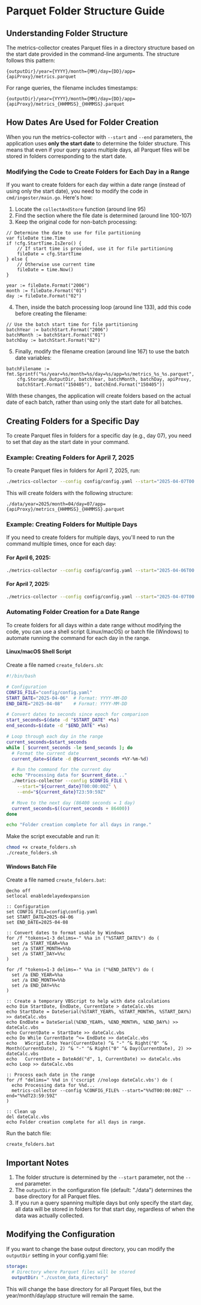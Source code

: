 # Parquet Folder Structure Guide

## Understanding Folder Structure

The metrics-collector creates Parquet files in a directory structure based on the start date provided in the command-line arguments. The structure follows this pattern:

```
{outputDir}/year={YYYY}/month={MM}/day={DD}/app={apiProxy}/metrics.parquet
```

For range queries, the filename includes timestamps:

```
{outputDir}/year={YYYY}/month={MM}/day={DD}/app={apiProxy}/metrics_{HHMMSS}_{HHMMSS}.parquet
```

## How Dates Are Used for Folder Creation

When you run the metrics-collector with `--start` and `--end` parameters, the application uses **only the start date** to determine the folder structure. This means that even if your query spans multiple days, all Parquet files will be stored in folders corresponding to the start date.

### Modifying the Code to Create Folders for Each Day in a Range

If you want to create folders for each day within a date range (instead of using only the start date), you need to modify the code in `cmd/ingester/main.go`. Here's how:

1. Locate the `collectAndStore` function (around line 95)
2. Find the section where the file date is determined (around line 100-107)
3. Keep the original code for non-batch processing:

```
// Determine the date to use for file partitioning
var fileDate time.Time
if !cfg.StartTime.IsZero() {
    // If start time is provided, use it for file partitioning
    fileDate = cfg.StartTime
} else {
    // Otherwise use current time
    fileDate = time.Now()
}

year := fileDate.Format("2006")
month := fileDate.Format("01")
day := fileDate.Format("02")
```

4. Then, inside the batch processing loop (around line 133), add this code before creating the filename:

```
// Use the batch start time for file partitioning
batchYear := batchStart.Format("2006")
batchMonth := batchStart.Format("01")
batchDay := batchStart.Format("02")
```

5. Finally, modify the filename creation (around line 167) to use the batch date variables:

```
batchFilename := fmt.Sprintf("%s/year=%s/month=%s/day=%s/app=%s/metrics_%s_%s.parquet",
    cfg.Storage.OutputDir, batchYear, batchMonth, batchDay, apiProxy,
    batchStart.Format("150405"), batchEnd.Format("150405"))
```

With these changes, the application will create folders based on the actual date of each batch, rather than using only the start date for all batches.

## Creating Folders for a Specific Day

To create Parquet files in folders for a specific day (e.g., day 07), you need to set that day as the start date in your command.

### Example: Creating Folders for April 7, 2025

To create Parquet files in folders for April 7, 2025, run:

```bash
./metrics-collector --config config/config.yaml --start="2025-04-07T00:00:00Z" --end="2025-04-07T23:59:59Z"
```

This will create folders with the following structure:

```
./data/year=2025/month=04/day=07/app={apiProxy}/metrics_{HHMMSS}_{HHMMSS}.parquet
```

### Example: Creating Folders for Multiple Days

If you need to create folders for multiple days, you'll need to run the command multiple times, once for each day:

#### For April 6, 2025:
```bash
./metrics-collector --config config/config.yaml --start="2025-04-06T00:00:00Z" --end="2025-04-06T23:59:59Z"
```

#### For April 7, 2025:
```bash
./metrics-collector --config config/config.yaml --start="2025-04-07T00:00:00Z" --end="2025-04-07T23:59:59Z"
```

### Automating Folder Creation for a Date Range

To create folders for all days within a date range without modifying the code, you can use a shell script (Linux/macOS) or batch file (Windows) to automate running the command for each day in the range.

#### Linux/macOS Shell Script

Create a file named `create_folders.sh`:

```bash
#!/bin/bash

# Configuration
CONFIG_FILE="config/config.yaml"
START_DATE="2025-04-06"  # Format: YYYY-MM-DD
END_DATE="2025-04-08"    # Format: YYYY-MM-DD

# Convert dates to seconds since epoch for comparison
start_seconds=$(date -d "$START_DATE" +%s)
end_seconds=$(date -d "$END_DATE" +%s)

# Loop through each day in the range
current_seconds=$start_seconds
while [ $current_seconds -le $end_seconds ]; do
  # Format the current date
  current_date=$(date -d @$current_seconds +%Y-%m-%d)

  # Run the command for the current day
  echo "Processing data for $current_date..."
  ./metrics-collector --config $CONFIG_FILE \
    --start="${current_date}T00:00:00Z" \
    --end="${current_date}T23:59:59Z"

  # Move to the next day (86400 seconds = 1 day)
  current_seconds=$((current_seconds + 86400))
done

echo "Folder creation complete for all days in range."
```

Make the script executable and run it:

```bash
chmod +x create_folders.sh
./create_folders.sh
```

#### Windows Batch File

Create a file named `create_folders.bat`:

```batch
@echo off
setlocal enabledelayedexpansion

:: Configuration
set CONFIG_FILE=config\config.yaml
set START_DATE=2025-04-06
set END_DATE=2025-04-08

:: Convert dates to format usable by Windows
for /f "tokens=1-3 delims=-" %%a in ("%START_DATE%") do (
  set /a START_YEAR=%%a
  set /a START_MONTH=%%b
  set /a START_DAY=%%c
)

for /f "tokens=1-3 delims=-" %%a in ("%END_DATE%") do (
  set /a END_YEAR=%%a
  set /a END_MONTH=%%b
  set /a END_DAY=%%c
)

:: Create a temporary VBScript to help with date calculations
echo Dim StartDate, EndDate, CurrentDate > dateCalc.vbs
echo StartDate = DateSerial(%START_YEAR%, %START_MONTH%, %START_DAY%) >> dateCalc.vbs
echo EndDate = DateSerial(%END_YEAR%, %END_MONTH%, %END_DAY%) >> dateCalc.vbs
echo CurrentDate = StartDate >> dateCalc.vbs
echo Do While CurrentDate ^<= EndDate >> dateCalc.vbs
echo   WScript.Echo Year(CurrentDate) ^& "-" ^& Right("0" ^& Month(CurrentDate), 2) ^& "-" ^& Right("0" ^& Day(CurrentDate), 2) >> dateCalc.vbs
echo   CurrentDate = DateAdd("d", 1, CurrentDate) >> dateCalc.vbs
echo Loop >> dateCalc.vbs

:: Process each date in the range
for /f "delims=" %%d in ('cscript //nologo dateCalc.vbs') do (
  echo Processing data for %%d...
  metrics-collector --config %CONFIG_FILE% --start="%%dT00:00:00Z" --end="%%dT23:59:59Z"
)

:: Clean up
del dateCalc.vbs
echo Folder creation complete for all days in range.
```

Run the batch file:

```batch
create_folders.bat
```

## Important Notes

1. The folder structure is determined by the `--start` parameter, not the `--end` parameter.
2. The `outputDir` in the configuration file (default: "./data") determines the base directory for all Parquet files.
3. If you run a query spanning multiple days but only specify the start day, all data will be stored in folders for that start day, regardless of when the data was actually collected.

## Modifying the Configuration

If you want to change the base output directory, you can modify the `outputDir` setting in your config.yaml file:

```yaml
storage:
  # Directory where Parquet files will be stored
  outputDir: "./custom_data_directory"
```

This will change the base directory for all Parquet files, but the year/month/day/app structure will remain the same.
